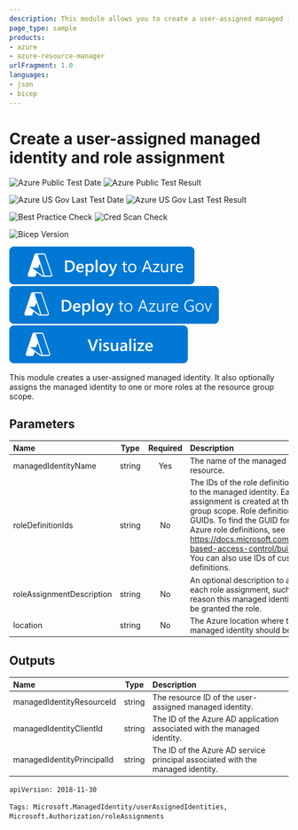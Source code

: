 ```yaml
---
description: This module allows you to create a user-assigned managed identity and a role assignment scoped to the resource group.
page_type: sample
products:
- azure
- azure-resource-manager
urlFragment: 1.0
languages:
- json
- bicep
---
```

# Create a user-assigned managed identity and role assignment

![Azure Public Test Date](https://azurequickstartsservice.blob.core.windows.net/badges/modules/Microsoft.ManagedIdentity/user-assigned-identity-role-assignment/1.0/PublicLastTestDate.svg)
![Azure Public Test Result](https://azurequickstartsservice.blob.core.windows.net/badges/modules/Microsoft.ManagedIdentity/user-assigned-identity-role-assignment/1.0/PublicDeployment.svg)

![Azure US Gov Last Test Date](https://azurequickstartsservice.blob.core.windows.net/badges/modules/Microsoft.ManagedIdentity/user-assigned-identity-role-assignment/1.0/FairfaxLastTestDate.svg)
![Azure US Gov Last Test Result](https://azurequickstartsservice.blob.core.windows.net/badges/modules/Microsoft.ManagedIdentity/user-assigned-identity-role-assignment/1.0/FairfaxDeployment.svg)

![Best Practice Check](https://azurequickstartsservice.blob.core.windows.net/badges/modules/Microsoft.ManagedIdentity/user-assigned-identity-role-assignment/1.0/BestPracticeResult.svg)
![Cred Scan Check](https://azurequickstartsservice.blob.core.windows.net/badges/modules/Microsoft.ManagedIdentity/user-assigned-identity-role-assignment/1.0/CredScanResult.svg)

![Bicep Version](https://azurequickstartsservice.blob.core.windows.net/badges/modules/Microsoft.ManagedIdentity/user-assigned-identity-role-assignment/1.0/BicepVersion.svg)

[![Deploy To Azure](https://raw.githubusercontent.com/Azure/azure-quickstart-templates/master/1-CONTRIBUTION-GUIDE/images/deploytoazure.svg?sanitize=true)](https://portal.azure.com/#create/Microsoft.Template/uri/https%3A%2F%2Fraw.githubusercontent.com%2FAzure%2Fazure-quickstart-templates%2Fmaster%2Fmodules%2FMicrosoft.ManagedIdentity%2Fuser-assigned-identity-role-assignment%2F1.0%2Fazuredeploy.json)
[![Deploy To Azure US Gov](https://raw.githubusercontent.com/Azure/azure-quickstart-templates/master/1-CONTRIBUTION-GUIDE/images/deploytoazuregov.svg?sanitize=true)](https://portal.azure.us/#create/Microsoft.Template/uri/https%3A%2F%2Fraw.githubusercontent.com%2FAzure%2Fazure-quickstart-templates%2Fmaster%2Fmodules%2FMicrosoft.ManagedIdentity%2Fuser-assigned-identity-role-assignment%2F1.0%2Fazuredeploy.json)
[![Visualize](https://raw.githubusercontent.com/Azure/azure-quickstart-templates/master/1-CONTRIBUTION-GUIDE/images/visualizebutton.svg?sanitize=true)](http://armviz.io/#/?load=https%3A%2F%2Fraw.githubusercontent.com%2FAzure%2Fazure-quickstart-templates%2Fmaster%2Fmodules%2FMicrosoft.ManagedIdentity%2Fuser-assigned-identity-role-assignment%2F1.0%2Fazuredeploy.json)

This module creates a user-assigned managed identity. It also optionally assigns the managed identity to one or more roles at the resource group scope.

## Parameters

| Name | Type | Required | Description |
| :------------- | :----------: | :----------: | :------------- |
| managedIdentityName | string | Yes | The name of the managed identity resource. |
| roleDefinitionIds | string | No | The IDs of the role definitions to assign to the managed identity. Each role assignment is created at the resource group scope. Role definition IDs are GUIDs. To find the GUID for built-in Azure role definitions, see https://docs.microsoft.com/azure/role-based-access-control/built-in-roles. You can also use IDs of custom role definitions. |
| roleAssignmentDescription | string | No | An optional description to apply to each role assignment, such as the reason this managed identity needs to be granted the role. |
| location | string | No | The Azure location where the managed identity should be created. |

## Outputs

| Name | Type | Description |
| :------------- | :----------: | :------------- |
| managedIdentityResourceId | string | The resource ID of the user-assigned managed identity. |
| managedIdentityClientId | string | The ID of the Azure AD application associated with the managed identity. |
| managedIdentityPrincipalId | string | The ID of the Azure AD service principal associated with the managed identity. |

```apiVersion: 2018-11-30```

`Tags: Microsoft.ManagedIdentity/userAssignedIdentities, Microsoft.Authorization/roleAssignments`
